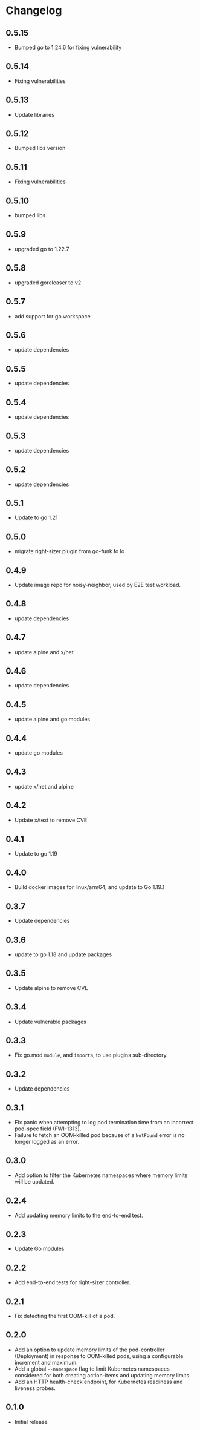 # Changelog

## 0.5.15
* Bumped go to 1.24.6 for fixing vulnerability

## 0.5.14
* Fixing vulnerabilities

## 0.5.13
* Update libraries

## 0.5.12
* Bumped libs version

## 0.5.11
* Fixing vulnerabilities

## 0.5.10
* bumped libs

## 0.5.9
* upgraded go to 1.22.7

## 0.5.8
* upgraded goreleaser to v2

## 0.5.7
* add support for go workspace

## 0.5.6
* update dependencies

## 0.5.5
* update dependencies

## 0.5.4
* update dependencies

## 0.5.3
* update dependencies

## 0.5.2
* update dependencies

## 0.5.1
* Update to go 1.21

## 0.5.0
* migrate right-sizer plugin from go-funk to lo

## 0.4.9
* Update image repo for noisy-neighbor, used by E2E test workload.

## 0.4.8
* update dependencies

## 0.4.7
* update alpine and x/net

## 0.4.6
* update dependencies

## 0.4.5
* update alpine and go modules

## 0.4.4
* update go modules

## 0.4.3
* update x/net and alpine

## 0.4.2
* Update x/text to remove CVE

## 0.4.1
* Update to go 1.19

## 0.4.0
* Build docker images for linux/arm64, and update to Go 1.19.1

## 0.3.7
* Update dependencies

## 0.3.6
* update to go 1.18 and update packages

## 0.3.5
* Update alpine to remove CVE

## 0.3.4
* Update vulnerable packages

## 0.3.3
* Fix go.mod `module`, and `import`s, to use plugins sub-directory.

## 0.3.2
* Update dependencies
## 0.3.1
* Fix panic when attempting to log pod termination time from an incorrect pod-spec field (FWI-1313).
* Failure to fetch an OOM-killed pod because of a `NotFound` error is no longer logged as an error.

## 0.3.0
* Add option to filter the Kubernetes namespaces where memory limits will be updated.

## 0.2.4
* Add updating memory limits to the end-to-end test.

## 0.2.3
* Update Go modules

## 0.2.2
* Add end-to-end tests for right-sizer controller.

## 0.2.1

* Fix detecting the first OOM-kill of a pod.

## 0.2.0

* Add an option to update memory limits of the pod-controller (Deployment) in response to OOM-killed pods, using a configurable increment and maximum.
* Add a global `--namespace` flag to limit Kubernetes namespaces considered for both creating action-items and updating memory limits.
* Add an HTTP health-check endpoint, for Kubernetes readiness and liveness probes.

## 0.1.0

* Initial release

